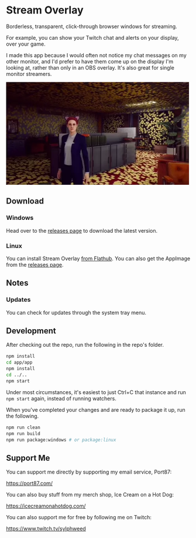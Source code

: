 # Stream Overlay

Borderless, transparent, click-through browser windows for streaming.

For example, you can show your Twitch chat and alerts on your display, over your game.

I made this app because I would often not notice my chat messages on my other monitor, and I'd prefer to have them come up on the display I'm looking at, rather than only in an OBS overlay. It's also great for single monitor streamers.

<img src="app/app/static/stream-overlay-clip.webp" />

## Download

### Windows

Head over to the [releases page](https://github.com/hperrin/stream-overlay/releases) to download the latest version.

### Linux

You can install Stream Overlay [from Flathub](https://flathub.org/apps/com.hperrin.StreamOverlay). You can also get the AppImage from the [releases page](https://github.com/hperrin/stream-overlay/releases).

## Notes

### Updates

You can check for updates through the system tray menu.

## Development

After checking out the repo, run the following in the repo's folder.

```sh
npm install
cd app/app
npm install
cd ../..
npm start
```

Under most circumstances, it's easiest to just Ctrl+C that instance and run `npm start` again, instead of running watchers.

When you've completed your changes and are ready to package it up, run the following.

```sh
npm run clean
npm run build
npm run package:windows # or package:linux
```

## Support Me

You can support me directly by supporting my email service, Port87:

https://port87.com/

You can also buy stuff from my merch shop, Ice Cream on a Hot Dog:

https://icecreamonahotdog.com/

You can also support me for free by following me on Twitch:

https://www.twitch.tv/sylphweed
